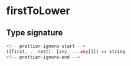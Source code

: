 # firstToLower

## Type signature

```typescript
<!-- prettier-ignore-start -->
([first, ...rest]: [any, ...any[]]) => string
<!-- prettier-ignore-end -->
```
